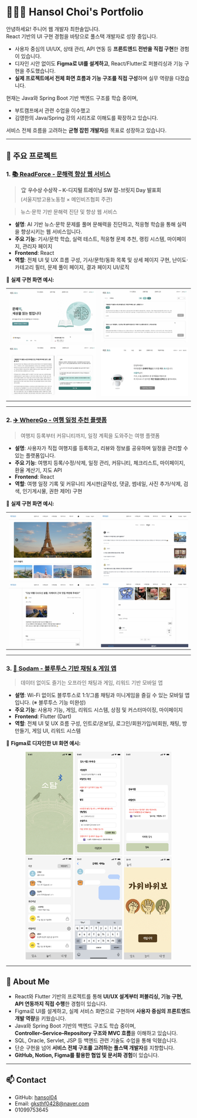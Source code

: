 # 👩🏻‍💻 Hansol Choi's Portfolio

안녕하세요! 주니어 웹 개발자 최한솔입니다.  
React 기반의 UI 구현 경험을 바탕으로 풀스택 개발자로 성장 중입니다.

- 사용자 중심의 UI/UX, 상태 관리, API 연동 등 **프론트엔드 전반을 직접 구현**한 경험이 있습니다.  
- 디자인 시안 없이도 **Figma로 UI를 설계하고**, React/Flutter로 퍼블리싱과 기능 구현을 주도했습니다.  
- **실제 프로젝트에서 전체 화면 흐름과 기능 구조를 직접 구성**하며 실무 역량을 다졌습니다.

현재는 Java와 Spring Boot 기반 백엔드 구조를 학습 중이며,  
- 부트캠프에서 관련 수업을 이수했고  
- 김영한의 Java/Spring 강의 시리즈로 이해도를 확장하고 있습니다.

서비스 전체 흐름을 고려하는 **균형 잡힌 개발자**를 목표로 성장하고 있습니다.

---

## 🔗 주요 프로젝트

### 1. [📚 ReadForce - 문해력 향상 웹 서비스](https://github.com/hansol04/ReadForce)

> 🏆 **우수상 수상작 – K-디지털 트레이닝 SW 잡-브릿지 Day 발표회**  
> (서울지방고용노동청 × 메인비즈협회 주관)

> 뉴스·문학 기반 문해력 진단 및 향상 웹 서비스

- **설명**: AI 기반 뉴스·문학 문제를 풀며 문해력을 진단하고, 적응형 학습을 통해 실력을 향상시키는 웹 서비스입니다.
- **주요 기능**: 기사/문학 학습, 실력 테스트, 적응형 문제 추천, 랭킹 시스템, 마이페이지, 관리자 페이지
- **Frontend**: React 
- **역할**: 전체 UI 및 UX 흐름 구성, 기사/문학/동화 목록 및 상세 페이지 구현, 난이도·카테고리 필터, 문제 풀이 페이지, 결과 페이지 UI/로직

🔽 **실제 구현 화면 예시:**
<table>
<tr>
  <td><img src="./assets/ReadForce_1.png" width="400"/></td>
  <td><img src="./assets/ReadForce_2.png" width="400"/></td>
</tr>
<tr>
  <td><img src="./assets/ReadForce_3.png" width="400"/></td>
  <td><img src="./assets/ReadForce_5.png" width="400"/></td>
</tr>
</table>

---

### 2. [✈️ WhereGo - 여행 일정 추천 플랫폼](https://github.com/hansol04/WhereGo)

> 여행지 등록부터 커뮤니티까지, 일정 계획을 도와주는 여행 플랫폼

- **설명**: 사용자가 직접 여행지를 등록하고, 리뷰와 정보를 공유하며 일정을 관리할 수 있는 플랫폼입니다.
- **주요 기능**: 여행지 등록/수정/삭제, 일정 관리, 커뮤니티, 체크리스트, 마이페이지, 환율 계산기, 지도 API
- **Frontend**: React 
- **역할**: 여행 일정 기록 및 커뮤니티 게시판(글작성, 댓글, 썸네일, 사진 추가/삭제, 검색, 인기게시물, 권한 제어) 구현

🔽 **실제 구현 화면 예시:**
<table>
<tr>
  <td><img src="./assets/WhereGo_1.png" width="400"/></td>
  <td><img src="./assets/WhereGo_2.png" width="400"/></td>
</tr>
<tr>
  <td><img src="./assets/WhereGo_3.png" width="400"/></td>
  <td><img src="./assets/WhereGo_4.png" width="400"/></td>
</tr>
</table>

---

### 3. [📡 Sodam - 블루투스 기반 채팅 & 게임 앱](https://github.com/hansol04/Sodam)

> 데이터 없이도 즐기는 오프라인 채팅과 게임, 리워드 기반 모바일 앱

- **설명**: Wi-Fi 없이도 블루투스로 1:1/그룹 채팅과 미니게임을 즐길 수 있는 모바일 앱입니다. (※ 블루투스 기능 미완성)
- **주요 기능**: 사용자 기능, 게임, 리워드 시스템, 상점 및 커스터마이징, 마이페이지
- **Frontend**: Flutter (Dart)
- **역할**: 전체 UI 및 UX 흐름 구성, 인트로/온보딩, 로그인/회원가입/비회원, 채팅, 방 만들기, 게임 UI, 리워드 시스템

🔽 **Figma로 디자인한 UI 화면 예시:**
  <p align="center">
  <img src="./assets/Sodam_1.png" width="130"/>
  <img src="./assets/Sodam_2.png" width="130"/>
  <img src="./assets/Sodam_3.png" width="130"/>
  <img src="./assets/Sodam_4.png" width="130"/>
  <img src="./assets/Sodam_5.png" width="130"/>
  <img src="./assets/Sodam_6.png" width="130"/>
</p>

---

## 💬 About Me

- React와 Flutter 기반의 프로젝트를 통해 **UI/UX 설계부터 퍼블리싱, 기능 구현, API 연동까지 직접 수행**한 경험이 있습니다.  
- Figma로 UI를 설계하고, 실제 서비스 화면으로 구현하며 **사용자 중심의 프론트엔드 개발 역량**을 키웠습니다.  
- Java와 Spring Boot 기반의 백엔드 구조도 학습 중이며,  
  **Controller–Service–Repository 구조와 MVC 흐름**을 이해하고 있습니다.  
- SQL, Oracle, Servlet, JSP 등 백엔드 관련 기술도 수업을 통해 익혔습니다.  
- 단순 구현을 넘어 **서비스 전체 구조를 고려하는 풀스택 개발자**를 지향합니다.  
- **GitHub, Notion, Figma를 활용한 협업 및 문서화 경험**이 있습니다.

---

## 📫 Contact

- GitHub: [hansol04](https://github.com/hansol04)  
- Email: gksthf0428@naver.com
- 01099753645

